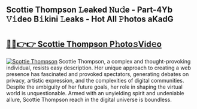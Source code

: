 ## Scottie Thompson 𝙻eaked 𝙽u𝚍e - Part-4Yb 𝚅𝚒deo B𝚒kini 𝙻eaks - Hot All 𝙿hotos aKadG

# <h2><a href="http://ld5af07.urlbe.top/?page=Scottie+Thompson">🔗🔗👉👉 Scottie Thompson P𝚑oto𝚜Vid𝚎o</a></h2>

[![Scottie Thompson](https://i.imgur.com/eBuTRDB.gif)](http://ld5af07.urlbe.top/?page=Scottie+Thompson)
Scottie Thompson, a complex and thought-provoking individual, resists easy description. Her unique approach to creating a web presence has fascinated and provoked spectators, generating debates on privacy, artistic expression, and the complexities of digital communities. Despite the ambiguity of her future goals, her role in shaping the virtual world is unquestionable. Armed with an unyielding spirit and undeniable allure, Scottie Thompson reach in the digital universe is boundless.
